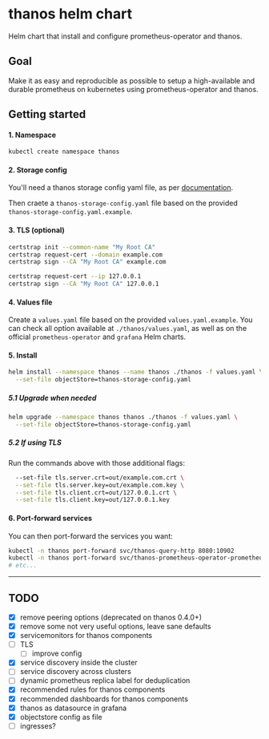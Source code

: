 # thanos helm chart

Helm chart that install and configure prometheus-operator and thanos.

## Goal

Make it as easy and reproducible as possible to setup a high-available and
durable prometheus on kubernetes using prometheus-operator and thanos.

## Getting started

#### 1. Namespace

```sh
kubectl create namespace thanos
```

#### 2. Storage config

You'll need a thanos storage config yaml file, as per
[documentation](https://thanos.io/storage.md/).

Then craete a `thanos-storage-config.yaml` file based on the provided
`thanos-storage-config.yaml.example`.

#### 3. TLS (optional)

```sh
certstrap init --common-name "My Root CA"
certstrap request-cert --domain example.com
certstrap sign --CA "My Root CA" example.com

certstrap request-cert --ip 127.0.0.1
certstrap sign --CA "My Root CA" 127.0.0.1
```

#### 4. Values file

Create a `values.yaml` file based on the provided `values.yaml.example`.
You can check all option available at `./thanos/values.yaml`, as well as
on the official `prometheus-operator` and `grafana` Helm charts.

#### 5. Install

```sh
helm install --namespace thanos --name thanos ./thanos -f values.yaml \
  --set-file objectStore=thanos-storage-config.yaml
```

##### 5.1 Upgrade when needed

```sh
helm upgrade --namespace thanos thanos ./thanos -f values.yaml \
  --set-file objectStore=thanos-storage-config.yaml
```

##### 5.2 If using TLS

Run the commands above with those additional flags:

```sh
  --set-file tls.server.crt=out/example.com.crt \
  --set-file tls.server.key=out/example.com.key \
  --set-file tls.client.crt=out/127.0.0.1.crt \
  --set-file tls.client.key=out/127.0.0.1.key
```

#### 6. Port-forward services

You can then port-forward the services you want:

```sh
kubectl -n thanos port-forward svc/thanos-query-http 8080:10902
kubectl -n thanos port-forward svc/thanos-prometheus-operator-prometheus 9090:9090
# etc...
```

---

## TODO

- [x] remove peering options (deprecated on thanos 0.4.0+)
- [x] remove some not very useful options, leave sane defaults
- [x] servicemonitors for thanos components
- [ ] TLS
  - [ ] improve config
- [x] service discovery inside the cluster
- [ ] service discovery across clusters
- [ ] dynamic prometheus replica label for deduplication
- [x] recommended rules for thanos components
- [x] recommended dashboards for thanos components
- [x] thanos as datasource in grafana
- [x] objectstore config as file
- [ ] ingresses?
